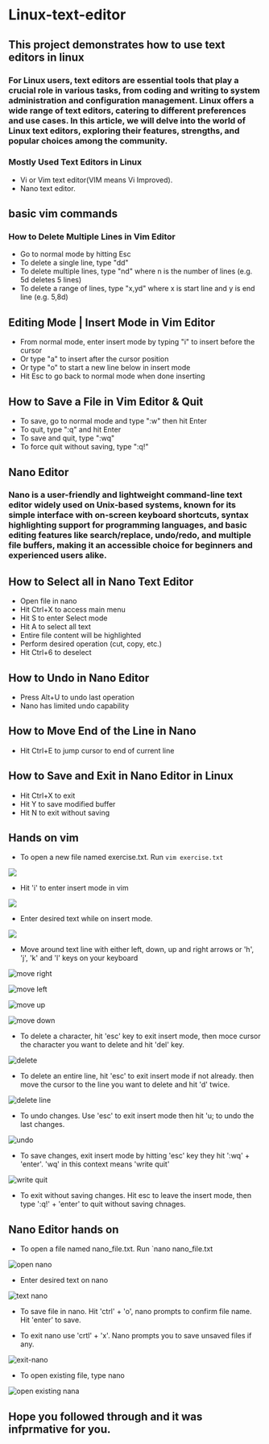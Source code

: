 # Linux-text-editor
## This project demonstrates how to use text editors in linux

### For Linux users, text editors are essential tools that play a crucial role in various tasks, from coding and writing to system administration and configuration management. Linux offers a wide range of text editors, catering to different preferences and use cases. In this article, we will delve into the world of Linux text editors, exploring their features, strengths, and popular choices among the community.

### Mostly Used Text Editors in Linux

* Vi or Vim text editor(VIM means Vi Improved).
* Nano text editor.
## basic vim commands
### How to Delete Multiple Lines in Vim Editor

* Go to normal mode by hitting Esc
* To delete a single line, type "dd"
* To delete multiple lines, type "nd" where n is the number of lines (e.g. 5d deletes 5 lines)
* To delete a range of lines, type "x,yd" where x is start line and y is end line (e.g. 5,8d)
## Editing Mode | Insert Mode in Vim Editor

* From normal mode, enter insert mode by typing "i" to insert before the cursor
* Or type "a" to insert after the cursor position
* Or type "o" to start a new line below in insert mode
* Hit Esc to go back to normal mode when done inserting
## How to Save a File in Vim Editor & Quit

* To save, go to normal mode and type ":w" then hit Enter
* To quit, type ":q" and hit Enter
* To save and quit, type ":wq"
* To force quit without saving, type ":q!"

## Nano Editor
### Nano is a user-friendly and lightweight command-line text editor widely used on Unix-based systems, known for its simple interface with on-screen keyboard shortcuts, syntax highlighting support for programming languages, and basic editing features like search/replace, undo/redo, and multiple file buffers, making it an accessible choice for beginners and experienced users alike.

## How to Select all in Nano Text Editor

* Open file in nano
* Hit Ctrl+X to access main menu
* Hit S to enter Select mode
* Hit A to select all text
* Entire file content will be highlighted
* Perform desired operation (cut, copy, etc.)
* Hit Ctrl+6 to deselect
## How to Undo in Nano Editor

* Press Alt+U to undo last operation
* Nano has limited undo capability
## How to Move End of the Line in Nano

* Hit Ctrl+E to jump cursor to end of current line
## How to Save and Exit in Nano Editor in Linux

* Hit Ctrl+X to exit
* Hit Y to save modified buffer
* Hit N to exit without saving

## Hands on vim

* To open a new file named exercise.txt. Run `vim exercise.txt`

![](./img/vim-exercise.png)

* Hit 'i' to enter insert mode in vim

![](./img/insert-mode.png)

* Enter desired text while on insert mode.

![](./img/type.png)

* Move around text line with either left, down, up and right arrows or 'h', 'j', 'k' and 'l' keys on your keyboard

![move right](./img/move-right.png)

![move left](./img/move-left.png)

![move up](./img/move-up.png)

![move down](./img/move-down.png)

* To delete a character, hit 'esc' key to exit insert mode, then moce cursor the character you want to delete and hit 'del' key.

![delete](./img/delete-dot.png)

* To delete an entire line, hit 'esc' to exit insert mode if not already. then move the cursor to the line you want to delete and hit 'd' twice.

![delete line](./img/del-entire-line.png)

* To undo changes. Use 'esc' to exit insert mode then hit 'u; to undo the last changes.

![undo](./img/undo.png)

* To save changes, exit insert mode by hitting 'esc' key they hit ':wq' + 'enter'. 'wq' in this context means 'write quit'

![write quit](./img/quit.png)

* To exit without saving changes. Hit esc to leave the insert mode, then type ':q!' + 'enter' to quit without saving chnages.

## Nano Editor hands on

* To open a file named nano_file.txt. Run `nano nano_file.txt

![open nano](./img/nano_file.png)

* Enter desired text on nano

![text nano](./img/nano_text.png)

* To save file in nano. Hit 'ctrl' + 'o', nano prompts to confirm file name. Hit 'enter' to save.

* To exit nano use 'crtl' + 'x'. Nano prompts you to save unsaved files if any.

![exit-nano](./img/nano_exit.png)

* To open existing file, type nano <filename>

![open existing nana](./img/nano_existing.png)



## Hope you followed through and it was infprmative for you.










